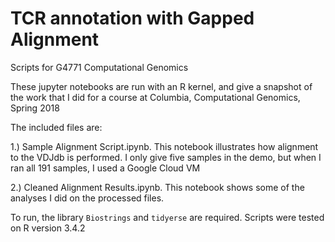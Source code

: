 # TCR annotation with Gapped Alignment
Scripts for G4771 Computational Genomics

These jupyter notebooks are run with an R kernel, and give a snapshot of the work that I did for a course at Columbia, Computational Genomics, Spring 2018

The included files are:

1.) Sample Alignment Script.ipynb. This notebook illustrates how alignment to the VDJdb is performed. I only give five samples in the demo, but when I ran all 191 samples, I used a Google Cloud VM

2.) Cleaned Alignment Results.ipynb. This notebook shows some of the analyses I did on the processed files. 

To run, the library `Biostrings` and `tidyerse` are required. Scripts were tested on R version 3.4.2
